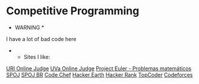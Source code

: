 # Competitive Programming

* WARNING *

I have a lot of bad code here

* - Sites I like:

[URI Online Judge](urionlinejudge.com.br)
[UVa Online Judge](https://uva.onlinejudge.org/)
[Project Euler - Problemas matemáticos](https://projecteuler.net/)
[SPOJ](http://www.spoj.com/)
[SPOJ BR](http://br.spoj.com/)
[Code Chef](https://www.codechef.com/)
[Hacker Earth](https://www.hackerearth.com/)
[Hacker Rank](https://www.hackerrank.com/)
[TopCoder](https://www.topcoder.com/)
[Codeforces](codeforces.com)
